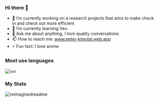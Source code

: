 ### Hi there 👋


- 🔭 I’m currently working on a research projects that aims to make check in and check out more efficient
- 🌱 I’m currently learning Veu
- 💬 Ask me about anything, I love quality conversations
- 📫 How to reach me: www.peter-kimutai.web.app
- ⚡ Fun fact: I love anime

### Most use languages
<img src="https://github-readme-stats.vercel.app/api/top-langs?username=audirebocha&show_icons=true&locale=en&layout=compact&theme=chartreuse-dark" alt="ovi" />

### My Stats
<img src="https://myreadme.vercel.app/api/embed/audirebocha?panels=userstatistics,toprepositories,toplanguages,commitgraph" alt="reimaginedreadme" />
